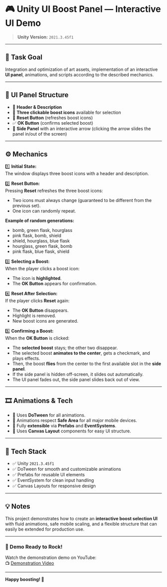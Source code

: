 # 🎮 Unity UI Boost Panel — Interactive UI Demo

> **Unity Version:** `2021.3.45f1`

---

## 🎯 Task Goal

Integration and optimization of art assets, implementation of an interactive **UI panel**, animations, and scripts according to the described mechanics.

---

## 🧩 UI Panel Structure

- 📌 **Header & Description**
- 🚀 **Three clickable boost icons** available for selection
- 🔄 **Reset Button** (refreshes boost icons)
- ✅ **OK Button** (confirms selected boost)
- 📂 **Side Panel** with an interactive arrow (clicking the arrow slides the panel in/out of the screen)

---

## ⚙️ Mechanics

1️⃣ **Initial State:**  
The window displays three boost icons with a header and description.

2️⃣ **Reset Button:**  
Pressing **Reset** refreshes the three boost icons:
- Two icons must always change (guaranteed to be different from the previous set).
- One icon can randomly repeat.

**Example of random generations:**  
- bomb, green flask, hourglass  
- pink flask, bomb, shield  
- shield, hourglass, blue flask  
- hourglass, green flask, bomb  
- pink flask, blue flask, shield

3️⃣ **Selecting a Boost:**  
When the player clicks a boost icon:
- The icon is **highlighted**.
- The **OK Button** appears for confirmation.

4️⃣ **Reset After Selection:**  
If the player clicks **Reset** again:
- The **OK Button** disappears.
- Highlight is removed.
- New boost icons are generated.

5️⃣ **Confirming a Boost:**  
When the **OK Button** is clicked:
- The **selected boost** stays; the other two disappear.
- The selected boost **animates to the center**, gets a checkmark, and plays effects.
- Then, the boost **flies** from the center to the first available slot in the **side panel**.
- If the side panel is hidden off-screen, it slides out automatically.
- The UI panel fades out, the side panel slides back out of view.

---

## 🎞️ Animations & Tech

- 📌 Uses **DoTween** for all animations.
- 📱 Animations respect **Safe Area** for all major mobile devices.
- 🧱 Fully **extensible** via **Prefabs** and **EventSystems**.
- 📐 Uses **Canvas Layout** components for easy UI structure.

---

## 🚀 Tech Stack

- ✅ Unity `2021.3.45f1`
- ✅ DoTween for smooth and customizable animations
- ✅ Prefabs for reusable UI elements
- ✅ EventSystem for clean input handling
- ✅ Canvas Layouts for responsive design

---

## 💡 Notes

This project demonstrates how to create an **interactive boost selection UI** with fluid animations, safe mobile scaling, and a flexible structure that can easily be extended for production use.

---

### 📌 Demo Ready to Rock!

Watch the demonstration demo on YouTube:  
📺 [Demonstration Video](https://www.youtube.com/watch?v=fyFiQObXt_U)

---

**Happy boosting! 🚀**
